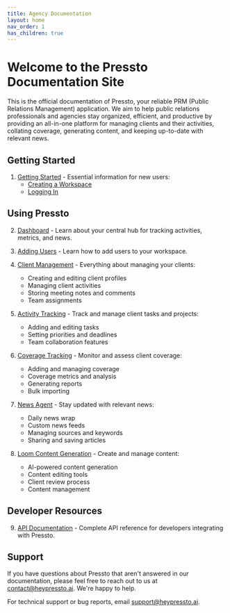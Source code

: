 ```yaml
---
title: Agency Documentation
layout: home
nav_order: 1
has_children: true
---
```


# Welcome to the Pressto Documentation Site

This is the official documentation of Pressto, your reliable PRM (Public Relations Management) application. We aim to help public relations
professionals and agencies stay organized, efficient, and productive by providing an all-in-one platform for managing clients and their activities,
collating coverage, generating content, and keeping up-to-date with relevant news.

## Getting Started

1. [Getting Started](getting-started/index.md) - Essential information for new users:
   - [Creating a Workspace](getting-started/creating-workspace.md)
   - [Logging In](getting-started/logging-in.md)

## Using Pressto

2. [Dashboard](using-pressto/dashboard.md) - Learn about your central hub for tracking activities, metrics, and news.

3. [Adding Users](using-pressto/adding-users.md) - Learn how to add users to your workspace.

4. [Client Management](using-pressto/client-profiles.md) - Everything about managing your clients:

   - Creating and editing client profiles
   - Managing client activities
   - Storing meeting notes and comments
   - Team assignments

5. [Activity Tracking](using-pressto/activity-tracking.md) - Track and manage client tasks and projects:

   - Adding and editing tasks
   - Setting priorities and deadlines
   - Team collaboration features

6. [Coverage Tracking](using-pressto/coverage-tracking.md) - Monitor and assess client coverage:

   - Adding and managing coverage
   - Coverage metrics and analysis
   - Generating reports
   - Bulk importing

7. [News Agent](using-pressto/news-agent.md) - Stay updated with relevant news:

   - Daily news wrap
   - Custom news feeds
   - Managing sources and keywords
   - Sharing and saving articles

8. [Loom Content Generation](using-pressto/loom.md) - Create and manage content:
   - AI-powered content generation
   - Content editing tools
   - Client review process
   - Content management

## Developer Resources

9. [API Documentation](../api-docs.md) - Complete API reference for developers integrating with Pressto.

## Support

If you have questions about Pressto that aren't answered in our documentation, please feel free to reach out to us at
[contact@heypressto.ai](mailto:contact@heypressto.ai). We're happy to help.

For technical support or bug reports, email [support@heypressto.ai](mailto:support@heypressto.ai).
